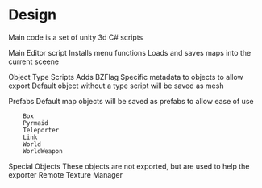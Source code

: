 # Design

Main code is a set of unity 3d C# scripts

Main Editor script
	Installs menu functions
	Loads and saves maps into the current sceene
	

Object Type Scripts
	Adds BZFlag Specific metadata to objects to allow export
	Default object without a type script will be saved as mesh

Prefabs
	Default map objects will be saved as prefabs to allow ease of use
	
		Box
		Pyrmaid
		Teleporter
		Link
		World
		WorldWeapon

Special Objects
	These objects are not exported, but are used to help the exporter
		Remote Texture Manager
		
		
